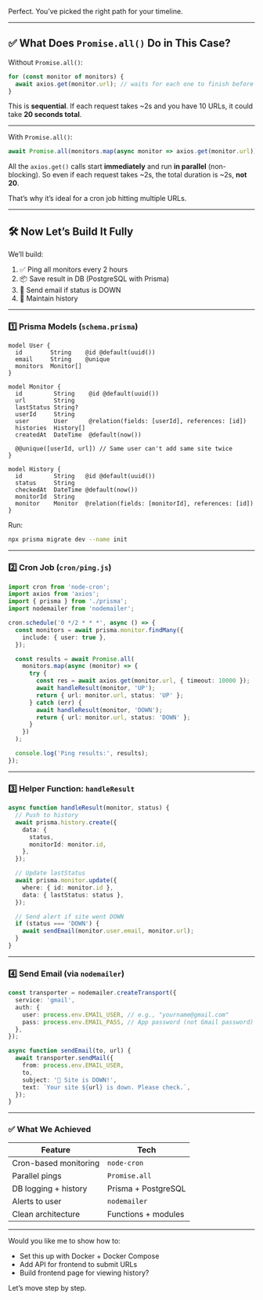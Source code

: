 Perfect. You’ve picked the right path for your timeline.

---

## ✅ What Does `Promise.all()` Do in This Case?

Without `Promise.all()`:

```ts
for (const monitor of monitors) {
  await axios.get(monitor.url); // waits for each one to finish before moving to next
}
```

This is **sequential**. If each request takes \~2s and you have 10 URLs, it could take **20 seconds total**.

---

With `Promise.all()`:

```ts
await Promise.all(monitors.map(async monitor => axios.get(monitor.url)));
```

All the `axios.get()` calls start **immediately** and run **in parallel** (non-blocking). So even if each request takes \~2s, the total duration is \~2s, **not 20**.

That’s why it’s ideal for a cron job hitting multiple URLs.

---

## 🛠️ Now Let’s Build It Fully

We’ll build:

1. ✅ Ping all monitors every 2 hours
2. 📦 Save result in DB (PostgreSQL with Prisma)
3. 🚨 Send email if status is DOWN
4. 💾 Maintain history

---

### 1️⃣ Prisma Models (`schema.prisma`)

```prisma
model User {
  id        String    @id @default(uuid())
  email     String    @unique
  monitors  Monitor[]
}

model Monitor {
  id         String    @id @default(uuid())
  url        String
  lastStatus String?
  userId     String
  user       User      @relation(fields: [userId], references: [id])
  histories  History[]
  createdAt  DateTime  @default(now())

  @@unique([userId, url]) // Same user can't add same site twice
}

model History {
  id         String   @id @default(uuid())
  status     String
  checkedAt  DateTime @default(now())
  monitorId  String
  monitor    Monitor  @relation(fields: [monitorId], references: [id])
}
```

Run:

```bash
npx prisma migrate dev --name init
```

---

### 2️⃣ Cron Job (`cron/ping.js`)

```ts
import cron from 'node-cron';
import axios from 'axios';
import { prisma } from './prisma';
import nodemailer from 'nodemailer';

cron.schedule('0 */2 * * *', async () => {
  const monitors = await prisma.monitor.findMany({
    include: { user: true },
  });

  const results = await Promise.all(
    monitors.map(async (monitor) => {
      try {
        const res = await axios.get(monitor.url, { timeout: 10000 });
        await handleResult(monitor, 'UP');
        return { url: monitor.url, status: 'UP' };
      } catch (err) {
        await handleResult(monitor, 'DOWN');
        return { url: monitor.url, status: 'DOWN' };
      }
    })
  );

  console.log('Ping results:', results);
});
```

---

### 3️⃣ Helper Function: `handleResult`

```ts
async function handleResult(monitor, status) {
  // Push to history
  await prisma.history.create({
    data: {
      status,
      monitorId: monitor.id,
    },
  });

  // Update lastStatus
  await prisma.monitor.update({
    where: { id: monitor.id },
    data: { lastStatus: status },
  });

  // Send alert if site went DOWN
  if (status === 'DOWN') {
    await sendEmail(monitor.user.email, monitor.url);
  }
}
```

---

### 4️⃣ Send Email (via `nodemailer`)

```ts
const transporter = nodemailer.createTransport({
  service: 'gmail',
  auth: {
    user: process.env.EMAIL_USER, // e.g., "yourname@gmail.com"
    pass: process.env.EMAIL_PASS, // App password (not Gmail password)
  },
});

async function sendEmail(to, url) {
  await transporter.sendMail({
    from: process.env.EMAIL_USER,
    to,
    subject: '🔴 Site is DOWN!',
    text: `Your site ${url} is down. Please check.`,
  });
}
```

---

### ✅ What We Achieved

| Feature               | Tech                |
| --------------------- | ------------------- |
| Cron-based monitoring | `node-cron`         |
| Parallel pings        | `Promise.all`       |
| DB logging + history  | Prisma + PostgreSQL |
| Alerts to user        | `nodemailer`        |
| Clean architecture    | Functions + modules |

---

Would you like me to show how to:

* Set this up with Docker + Docker Compose
* Add API for frontend to submit URLs
* Build frontend page for viewing history?

Let’s move step by step.


